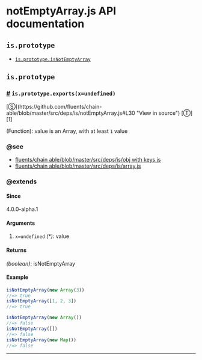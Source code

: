 # notEmptyArray.js API documentation

<!-- div class="toc-container" -->

<!-- div -->

## `is.prototype`
* <a href="#is-prototype-isNotEmptyArray">`is.prototype.isNotEmptyArray`</a>

<!-- /div -->

<!-- /div -->

<!-- div class="doc-container" -->

<!-- div -->

## `is.prototype`

<!-- div -->

<h3 id="is-prototype-isNotEmptyArray"><a href="#is-prototype-isNotEmptyArray">#</a>&nbsp;<code>is.prototype.exports(x=undefined)</code></h3>
[&#x24C8;](https://github.com/fluents/chain-able/blob/master/src/deps/is/notEmptyArray.js#L30 "View in source") [&#x24C9;][1]

(Function): value is an Array, with at least `1` value


### @see 

* <a href="https://github.com/fluents/chain-able/blob/master/src/deps/is/objWithKeys.js">fluents/chain able/blob/master/src/deps/is/obj with keys.js</a>
* <a href="https://github.com/fluents/chain-able/blob/master/src/deps/is/array.js">fluents/chain able/blob/master/src/deps/is/array.js</a>

### @extends



#### Since
4.0.0-alpha.1

#### Arguments
1. `x=undefined` *(&#42;)*: value

#### Returns
*(boolean)*: isNotEmptyArray

#### Example
```js
isNotEmptyArray(new Array(3))
//=> true
isNotEmptyArray([1, 2, 3])
//=> true

isNotEmptyArray(new Array())
//=> false
isNotEmptyArray([])
//=> false
isNotEmptyArray(new Map())
//=> false

```
---

<!-- /div -->

<!-- /div -->

<!-- /div -->

 [1]: #is.prototype "Jump back to the TOC."
